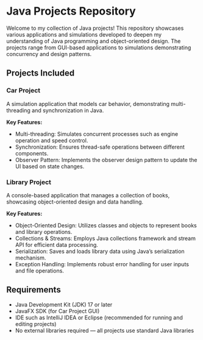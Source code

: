 # Java Projects Repository

Welcome to my collection of Java projects! This repository showcases various applications and simulations developed to deepen my understanding of Java programming and object-oriented design. The projects range from GUI-based applications to simulations demonstrating concurrency and design patterns.

## Projects Included

### Car Project
A simulation application that models car behavior, demonstrating multi-threading and synchronization in Java.

**Key Features:**
- Multi-threading: Simulates concurrent processes such as engine operation and speed control.
- Synchronization: Ensures thread-safe operations between different components.
- Observer Pattern: Implements the observer design pattern to update the UI based on state changes.

### Library Project
A console-based application that manages a collection of books, showcasing object-oriented design and data handling.

**Key Features:**
- Object-Oriented Design: Utilizes classes and objects to represent books and library operations.
- Collections & Streams: Employs Java collections framework and stream API for efficient data processing.
- Serialization: Saves and loads library data using Java’s serialization mechanism.
- Exception Handling: Implements robust error handling for user inputs and file operations.

## Requirements

- Java Development Kit (JDK) 17 or later
- JavaFX SDK (for Car Project GUI)
- IDE such as IntelliJ IDEA or Eclipse (recommended for running and editing projects)
- No external libraries required — all projects use standard Java libraries
